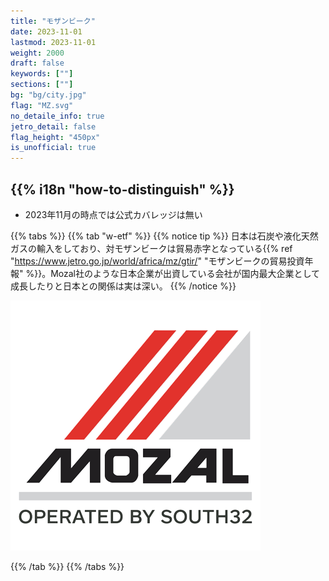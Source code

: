 ```yaml
---
title: "モザンビーク"
date: 2023-11-01
lastmod: 2023-11-01
weight: 2000
draft: false
keywords: [""]
sections: [""]
bg: "bg/city.jpg"
flag: "MZ.svg"
no_detaile_info: true
jetro_detail: false
flag_height: "450px"
is_unofficial: true
---
```


<div class="main-desciption country-description">
    <h2 class="section-title">{{% i18n "how-to-distinguish" %}}</h2>
    <ul class="rule-list">
        <li>2023年11月の時点では公式カバレッジは無い</li>
    </ul>
</div>

{{% tabs %}}
{{% tab "w-etf" %}}
{{% notice tip %}}
日本は石炭や液化天然ガスの輸入をしており、対モザンビークは貿易赤字となっている{{% ref "https://www.jetro.go.jp/world/africa/mz/gtir/" "モザンビークの貿易投資年報" %}}。Mozal社のような日本企業が出資している会社が国内最大企業として成長したりと日本との関係は実は深い。
{{% /notice %}}
<div class="googlemap-if no-margin">
<img src="./Mozal_logo.png">
</div>

{{% /tab %}}
{{% /tabs %}}